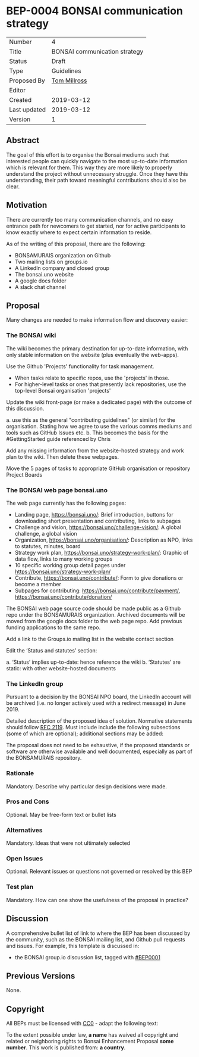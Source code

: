# BEP-0004 BONSAI communication strategy

| | |
| - | - |
| Number | 4 |
| Title | BONSAI communication strategy |
| Status | Draft |
| Type | Guidelines |
| Proposed By | [Tom Millross](mailto:sophisticatedusername@gmail.com) |
| Editor |  |
| Created | 2019-03-12 |
| Last updated | 2019-03-12 |
| Version | 1 |

## Abstract

The goal of this effort is to organise the Bonsai mediums such that interested people can quickly navigate to the most up-to-date information which is relevant for them. This way they are more likely to properly understand the project without unnecessary struggle. Once they have this understanding, their path toward meaningful contributions should also be clear.

## Motivation

There are currently too many communication channels, and no easy entrance path for newcomers to get started, nor for active participants to know exactly where to expect certain information to reside.

As of the writing of this proposal, there are the following:

* BONSAMURAIS organization on Github
* Two mailing lists on groups.io
* A LinkedIn company and closed group
* The bonsai.uno website
* A google docs folder
* A slack chat channel

## Proposal

Many changes are needed to make information flow and discovery easier:

### The BONSAI wiki

The wiki becomes the primary destination for up-to-date information, with only stable information on the website (plus eventually the web-apps).

Use the Github 'Projects' functionality for task management.

* When tasks relate to specific repos, use the 'projects' in those.
* For higher-level tasks or ones that presently lack repositories, use the top-level Bonsai organisation 'projects'

Update the wiki front-page (or make a dedicated page) with the outcome of this discussion.

a.       use this as the general "contributing guidelines" (or similar) for the organisation. Stating how we agree to use the various comms mediums and tools such as GitHub Issues etc.
b.       This becomes the basis for the #GettingStarted guide referenced by Chris

Add any missing information from the website-hosted strategy and work plan to the wiki. Then delete these webpages.

Move the 5 pages of tasks to appropriate GitHub organisation or repository Project Boards

### The BONSAI web page bonsai.uno

The web page currently has the following pages:

* Landing page, https://bonsai.uno/: Brief introduction, buttons for downloading short presentation and contributing, links to subpages
* Challenge and vision, https://bonsai.uno/challenge-vision/: A global challenge, a global vision
* Organization, https://bonsai.uno/organisation/: Description as NPO, links to statutes, minutes, board
* Strategy work plan, https://bonsai.uno/strategy-work-plan/: Graphic of data flow, links to many working groups
* 10 specific working group detail pages under https://bonsai.uno/strategy-work-plan/
* Contribute, https://bonsai.uno/contribute/: Form to give donations or become a member
* Subpages for contributing: https://bonsai.uno/contribute/payment/, https://bonsai.uno/contribute/donation/

The BONSAI web page source code should be made public as a Github repo under the BONSAMURAIS organization. Archived documents will be moved from the google docs folder to the web page repo. Add previous funding applications to the same repo.

Add a link to the Groups.io mailing list in the website contact section

Edit the ‘Status and statutes’ section:

a.       ‘Status’ implies up-to-date: hence reference the wiki
b.       ‘Statutes’ are static: with other website-hosted documents

### The LinkedIn group

Pursuant to a decision by the BONSAI NPO board, the LinkedIn account will be archived (i.e. no longer actively used with a redirect message) in June 2019.

Detailed description of the proposed idea of solution. Normative statements should follow [RFC 2119](https://www.ietf.org/rfc/rfc2119.txt). Must include include the following subsections (some of which are optional); additional sections may be added:

The proposal does not need to be exhaustive, if the proposed standards or software are otherwise available and well documented, especially as part of the BONSAMURAIS repository.

### Rationale

Mandatory. Describe why particular design decisions were made.

### Pros and Cons

Optional. May be free-form text or bullet lists

### Alternatives

Mandatory. Ideas that were not ultimately selected

### Open Issues

Optional. Relevant issues or questions not governed or resolved by this BEP

### Test plan

Mandatory. How can one show the usefulness of the proposal in practice?

## Discussion

A comprehensive bullet list of link to where the BEP has been discussed by the community, such as the BONSAI mailing list, and Github pull requests and issues. For example, this template is discussed in:

* the BONSAI group.io discussion list, tagged with [#BEP0001](https://bonsai.groups.io/g/hackathon2019/topic/bep_0001_bonsai_bep/30402593?p=,,,20,0,0,0::recentpostdate%2Fsticky,,,20,2,0,30402593)

## Previous Versions

None.

## Copyright

All BEPs must be licensed with [CC0](https://creativecommons.org/publicdomain/zero/1.0/) - adapt the following text:

  To the extent possible under law, **a name** has waived all copyright and related or neighboring
  rights to Bonsai Enhancement Proposal **some number**. This work is published from: **a country**.
